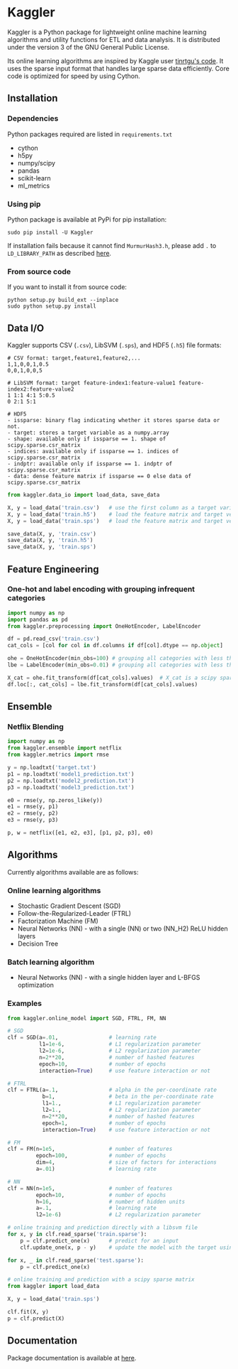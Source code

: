 # Kaggler
Kaggler is a Python package for lightweight online machine learning algorithms and utility functions for ETL and data analysis. It is distributed under the version 3 of the GNU General Public License.

Its online learning algorithms are inspired by Kaggle user [tinrtgu's code](http://goo.gl/K8hQBx).  It uses the sparse input format that handles large sparse data efficiently.  Core code is optimized for speed by using Cython.


## Installation

### Dependencies
Python packages required are listed in `requirements.txt`
* cython
* h5py
* numpy/scipy
* pandas
* scikit-learn
* ml_metrics

### Using pip
Python package is available at PyPi for pip installation:
```
sudo pip install -U Kaggler
```
If installation fails because it cannot find `MurmurHash3.h`, please add `.` to
`LD_LIBRARY_PATH` as described [here](https://github.com/jeongyoonlee/Kaggler/issues/32).

### From source code
If you want to install it from source code:
```
python setup.py build_ext --inplace
sudo python setup.py install
```

## Data I/O
Kaggler supports CSV (`.csv`), LibSVM (`.sps`), and HDF5 (`.h5`) file formats:
```
# CSV format: target,feature1,feature2,...
1,1,0,0,1,0.5
0,0,1,0,0,5

# LibSVM format: target feature-index1:feature-value1 feature-index2:feature-value2
1 1:1 4:1 5:0.5
0 2:1 5:1

# HDF5
- issparse: binary flag indicating whether it stores sparse data or not.
- target: stores a target variable as a numpy.array
- shape: available only if issparse == 1. shape of scipy.sparse.csr_matrix
- indices: available only if issparse == 1. indices of scipy.sparse.csr_matrix
- indptr: available only if issparse == 1. indptr of scipy.sparse.csr_matrix
- data: dense feature matrix if issparse == 0 else data of scipy.sparse.csr_matrix
```

```python
from kaggler.data_io import load_data, save_data

X, y = load_data('train.csv')	# use the first column as a target variable
X, y = load_data('train.h5')	# load the feature matrix and target vector from a HDF5 file.
X, y = load_data('train.sps')	# load the feature matrix and target vector from LibSVM file.

save_data(X, y, 'train.csv')
save_data(X, y, 'train.h5')
save_data(X, y, 'train.sps')
```


## Feature Engineering

### One-hot and label encoding with grouping infrequent categories
```python
import numpy as np
import pandas as pd
from kaggler.preprocessing import OneHotEncoder, LabelEncoder

df = pd.read_csv('train.csv')
cat_cols = [col for col in df.columns if df[col].dtype == np.object]

ohe = OneHotEncoder(min_obs=100) # grouping all categories with less than 100 occurences
lbe = LabelEncoder(min_obs=0.01) # grouping all categories with less than 1% occurences

X_cat = ohe.fit_transform(df[cat_cols].values)	# X_cat is a scipy sparse matrix
df.loc[:, cat_cols] = lbe.fit_transform(df[cat_cols].values)
```

## Ensemble

### Netflix Blending
```python
import numpy as np
from kaggler.ensemble import netflix
from kaggler.metrics import rmse

y = np.loadtxt('target.txt')
p1 = np.loadtxt('model1_prediction.txt')
p2 = np.loadtxt('model2_prediction.txt')
p3 = np.loadtxt('model3_prediction.txt')

e0 = rmse(y, np.zeros_like(y))
e1 = rmse(y, p1)
e2 = rmse(y, p2)
e3 = rmse(y, p3)

p, w = netflix([e1, e2, e3], [p1, p2, p3], e0)
```


## Algorithms
Currently algorithms available are as follows:

### Online learning algorithms
* Stochastic Gradient Descent (SGD)
* Follow-the-Regularized-Leader (FTRL)
* Factorization Machine (FM)
* Neural Networks (NN) - with a single (NN) or two (NN_H2) ReLU hidden layers
* Decision Tree

### Batch learning algorithm
* Neural Networks (NN) - with a single hidden layer and L-BFGS optimization

### Examples
```python
from kaggler.online_model import SGD, FTRL, FM, NN

# SGD
clf = SGD(a=.01,                # learning rate
          l1=1e-6,              # L1 regularization parameter
          l2=1e-6,              # L2 regularization parameter
          n=2**20,              # number of hashed features
          epoch=10,             # number of epochs
          interaction=True)     # use feature interaction or not

# FTRL
clf = FTRL(a=.1,                # alpha in the per-coordinate rate
           b=1,                 # beta in the per-coordinate rate
           l1=1.,               # L1 regularization parameter
           l2=1.,               # L2 regularization parameter
           n=2**20,             # number of hashed features
           epoch=1,             # number of epochs
           interaction=True)    # use feature interaction or not

# FM
clf = FM(n=1e5,                 # number of features
         epoch=100,             # number of epochs
         dim=4,                 # size of factors for interactions
         a=.01)                 # learning rate

# NN
clf = NN(n=1e5,                 # number of features
         epoch=10,              # number of epochs
         h=16,                  # number of hidden units
         a=.1,                  # learning rate
         l2=1e-6)               # L2 regularization parameter

# online training and prediction directly with a libsvm file
for x, y in clf.read_sparse('train.sparse'):
    p = clf.predict_one(x)      # predict for an input
    clf.update_one(x, p - y)    # update the model with the target using error

for x, _ in clf.read_sparse('test.sparse'):
    p = clf.predict_one(x)

# online training and prediction with a scipy sparse matrix
from kaggler import load_data

X, y = load_data('train.sps')

clf.fit(X, y)
p = clf.predict(X)
```

## Documentation
Package documentation is available at [here](http://pythonhosted.org//Kaggler).
